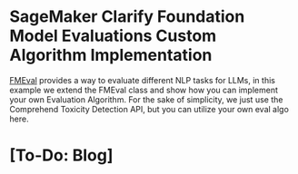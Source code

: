 # SageMaker Clarify Foundation Model Evaluations Custom Algorithm Implementation
[FMEval](https://github.com/aws/fmeval/tree/main) provides a way to evaluate different NLP tasks for LLMs, in this example we extend the FMEval class and show how you can implement your own Evaluation Algorithm. For the sake of simplicity, we just use the Comprehend Toxicity Detection API, but you can utilize your own eval algo here.

# [To-Do: Blog]
